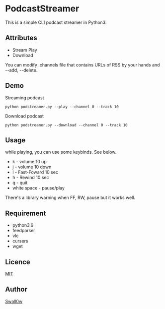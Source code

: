 # PodcastStreamer

This is a simple CLI podcast streamer in Python3.

## Attributes
* Stream Play
* Download

You can modify .channels file that contains URLs of RSS by your hands and --add, --delete.

## Demo
Streaming podcast

    python podstreamer.py --play --channel 0 --track 10

Download podcast

    python podstreamer.py --download --channel 0 --track 10

## Usage
while playing, you can use some keybinds. See below.

* k - volume 10 up
* j - volume 10 down
* l - Fast-Foward 10 sec 
* h - Rewind 10 sec 
* q - quit
* white space  - pause/play

There's a library warning when FF, RW, pause but it works well.


## Requirement
* python3.6
* feedparser
* vlc
* cursers
* wget

## Licence

[MIT](https://github.com/Swall0w/PodcastStreamer/blob/master/LICENSE)

## Author
[Swall0w](https://github.com/Swall0w)
